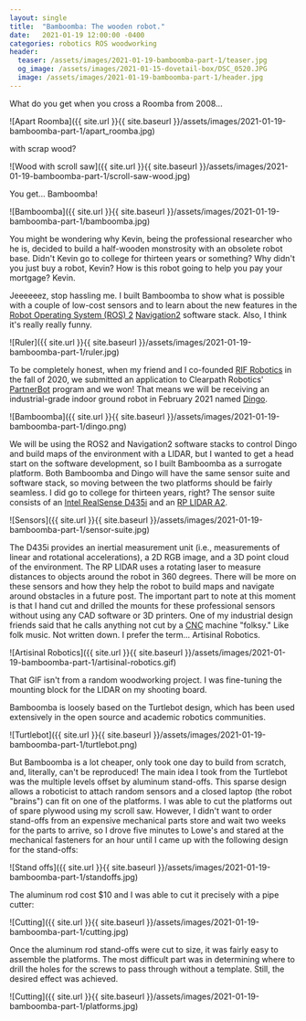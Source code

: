 ```yaml
---
layout: single
title:  "Bamboomba: The wooden robot."
date:   2021-01-19 12:00:00 -0400
categories: robotics ROS woodworking
header:
  teaser: /assets/images/2021-01-19-bamboomba-part-1/teaser.jpg
  og_image: /assets/images/2021-01-15-dovetail-box/DSC_0520.JPG
  image: /assets/images/2021-01-19-bamboomba-part-1/header.jpg
---
```


What do you get when you cross a Roomba from 2008...

![Apart Roomba]({{ site.url }}{{ site.baseurl }}/assets/images/2021-01-19-bamboomba-part-1/apart_roomba.jpg)

with scrap wood?

![Wood with scroll saw]({{ site.url }}{{ site.baseurl }}/assets/images/2021-01-19-bamboomba-part-1/scroll-saw-wood.jpg)

You get... Bamboomba!

![Bamboomba]({{ site.url }}{{ site.baseurl }}/assets/images/2021-01-19-bamboomba-part-1/bamboomba.jpg)

You might be wondering why Kevin, being the professional researcher who he is,
decided to build a half-wooden monstrosity with an obsolete robot base.  Didn't
Kevin go to college for thirteen years or something? Why didn't you just buy a
robot, Kevin? How is this robot going to help you pay your mortgage? Kevin.

Jeeeeeez, stop hassling me. I built Bamboomba to show what is possible with a
couple of low-cost sensors and to learn about the new features in the [Robot
Operating System (ROS) 2](https://index.ros.org/doc/ros2/)
[Navigation2](https://navigation.ros.org/) software stack. Also, I think it's
really really funny.

![Ruler]({{ site.url }}{{ site.baseurl }}/assets/images/2021-01-19-bamboomba-part-1/ruler.jpg)

To be completely honest, when my friend and I co-founded [RIF
Robotics](https://www.rifrobotics.com) in the fall of 2020, we submitted an
application to Clearpath Robotics'
[PartnerBot](https://clearpathrobotics.com/blog/2020/11/winners-of-the-2020-partnerbot-grant-program-announced-putting-robotic-platforms-in-researchers-hands/)
program and we won! That means we will be receiving an industrial-grade indoor
ground robot in February 2021 named
[Dingo](https://clearpathrobotics.com/dingo-indoor-mobile-robot/).

![Bamboomba]({{ site.url }}{{ site.baseurl }}/assets/images/2021-01-19-bamboomba-part-1/dingo.png)

We will be using the ROS2 and Navigation2 software stacks to control Dingo and
build maps of the environment with a LIDAR, but I wanted to get a head start on
the software development, so I built Bamboomba as a surrogate platform. Both
Bamboomba and Dingo will have the same sensor suite and software stack, so
moving between the two platforms should be fairly seamless. I did go to college
for thirteen years, right? The sensor suite consists of an [Intel RealSense
D435i](https://www.intelrealsense.com/depth-camera-d435/) and an [RP LIDAR
A2](https://www.slamtec.com/en/Lidar/A2).

![Sensors]({{ site.url }}{{ site.baseurl }}/assets/images/2021-01-19-bamboomba-part-1/sensor-suite.jpg)

The D435i provides an inertial measurement unit (i.e., measurements of linear
and rotational accelerations), a 2D RGB image, and a 3D point cloud of the
environment. The RP LIDAR uses a rotating laser to measure distances to objects
around the robot in 360 degrees. There will be more on these sensors and how
they help the robot to build maps and navigate around obstacles in a future
post. The important part to note at this moment is that I hand cut and drilled
the mounts for these professional sensors without using any CAD software or 3D
printers. One of my industrial design friends said that he calls anything not
cut by a [CNC](https://en.wikipedia.org/wiki/Numerical_control) machine
"folksy."  Like folk music. Not written down. I prefer the term... Artisinal
Robotics.

![Artisinal Robotics]({{ site.url }}{{ site.baseurl }}/assets/images/2021-01-19-bamboomba-part-1/artisinal-robotics.gif)

That GIF isn't from a random woodworking project. I was fine-tuning the
mounting block for the LIDAR on my shooting board.

Bamboomba is loosely based on the Turtlebot design, which has been used
extensively in the open source and academic robotics communities.

![Turtlebot]({{ site.url }}{{ site.baseurl
}}/assets/images/2021-01-19-bamboomba-part-1/turtlebot.png)

But Bamboomba is a lot cheaper, only took one day to build from scratch, and,
literally, can't be reproduced! The main idea I took from the Turtlebot was the
multiple levels offset by aluminum stand-offs. This sparse design allows a
roboticist to attach random sensors and a closed laptop (the robot "brains")
can fit on one of the platforms. I was able to cut the platforms out of spare
plywood using my scroll saw. However, I didn't want to order stand-offs from an
expensive mechanical parts store and wait two weeks for the parts to arrive, so
I drove five minutes to Lowe's and stared at the mechanical fasteners for an
hour until I came up with the following design for the stand-offs:

![Stand offs]({{ site.url }}{{ site.baseurl }}/assets/images/2021-01-19-bamboomba-part-1/standoffs.jpg)

The aluminum rod cost $10 and I was able to cut it precisely with a pipe cutter:

![Cutting]({{ site.url }}{{ site.baseurl }}/assets/images/2021-01-19-bamboomba-part-1/cutting.jpg)

Once the aluminum rod stand-offs were cut to size, it was fairly easy to
assemble the platforms. The most difficult part was in determining where to
drill the holes for the screws to pass through without a template. Still, the
desired effect was achieved.

![Cutting]({{ site.url }}{{ site.baseurl }}/assets/images/2021-01-19-bamboomba-part-1/platforms.jpg)
